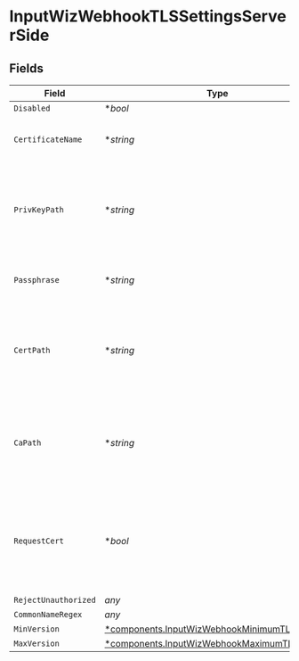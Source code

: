 # InputWizWebhookTLSSettingsServerSide


## Fields

| Field                                                                                                       | Type                                                                                                        | Required                                                                                                    | Description                                                                                                 |
| ----------------------------------------------------------------------------------------------------------- | ----------------------------------------------------------------------------------------------------------- | ----------------------------------------------------------------------------------------------------------- | ----------------------------------------------------------------------------------------------------------- |
| `Disabled`                                                                                                  | **bool*                                                                                                     | :heavy_minus_sign:                                                                                          | N/A                                                                                                         |
| `CertificateName`                                                                                           | **string*                                                                                                   | :heavy_minus_sign:                                                                                          | The name of the predefined certificate                                                                      |
| `PrivKeyPath`                                                                                               | **string*                                                                                                   | :heavy_minus_sign:                                                                                          | Path on server containing the private key to use. PEM format. Can reference $ENV_VARS.                      |
| `Passphrase`                                                                                                | **string*                                                                                                   | :heavy_minus_sign:                                                                                          | Passphrase to use to decrypt private key                                                                    |
| `CertPath`                                                                                                  | **string*                                                                                                   | :heavy_minus_sign:                                                                                          | Path on server containing certificates to use. PEM format. Can reference $ENV_VARS.                         |
| `CaPath`                                                                                                    | **string*                                                                                                   | :heavy_minus_sign:                                                                                          | Path on server containing CA certificates to use. PEM format. Can reference $ENV_VARS.                      |
| `RequestCert`                                                                                               | **bool*                                                                                                     | :heavy_minus_sign:                                                                                          | Require clients to present their certificates. Used to perform client authentication using SSL certs.       |
| `RejectUnauthorized`                                                                                        | *any*                                                                                                       | :heavy_minus_sign:                                                                                          | N/A                                                                                                         |
| `CommonNameRegex`                                                                                           | *any*                                                                                                       | :heavy_minus_sign:                                                                                          | N/A                                                                                                         |
| `MinVersion`                                                                                                | [*components.InputWizWebhookMinimumTLSVersion](../../models/components/inputwizwebhookminimumtlsversion.md) | :heavy_minus_sign:                                                                                          | N/A                                                                                                         |
| `MaxVersion`                                                                                                | [*components.InputWizWebhookMaximumTLSVersion](../../models/components/inputwizwebhookmaximumtlsversion.md) | :heavy_minus_sign:                                                                                          | N/A                                                                                                         |